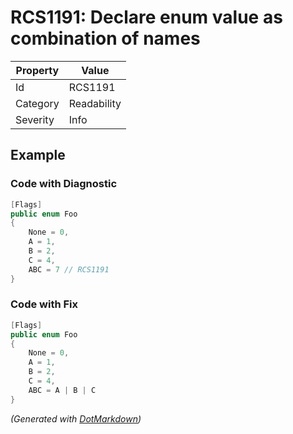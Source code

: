 # RCS1191: Declare enum value as combination of names

| Property | Value       |
| -------- | ----------- |
| Id       | RCS1191     |
| Category | Readability |
| Severity | Info        |

## Example

### Code with Diagnostic

```csharp
[Flags]
public enum Foo
{
    None = 0,
    A = 1,
    B = 2,
    C = 4,
    ABC = 7 // RCS1191
}
```

### Code with Fix

```csharp
[Flags]
public enum Foo
{
    None = 0,
    A = 1,
    B = 2,
    C = 4,
    ABC = A | B | C
}
```


*\(Generated with [DotMarkdown](http://github.com/JosefPihrt/DotMarkdown)\)*